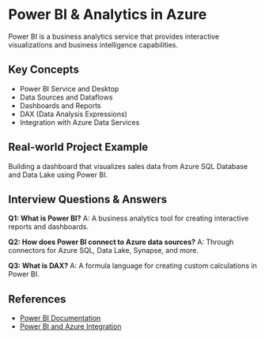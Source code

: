 # Power BI & Analytics in Azure

Power BI is a business analytics service that provides interactive visualizations and business intelligence capabilities.

## Key Concepts
- Power BI Service and Desktop
- Data Sources and Dataflows
- Dashboards and Reports
- DAX (Data Analysis Expressions)
- Integration with Azure Data Services

## Real-world Project Example
Building a dashboard that visualizes sales data from Azure SQL Database and Data Lake using Power BI.

## Interview Questions & Answers
**Q1: What is Power BI?**
A: A business analytics tool for creating interactive reports and dashboards.

**Q2: How does Power BI connect to Azure data sources?**
A: Through connectors for Azure SQL, Data Lake, Synapse, and more.

**Q3: What is DAX?**
A: A formula language for creating custom calculations in Power BI.

## References
- [Power BI Documentation](https://learn.microsoft.com/en-us/power-bi/)
- [Power BI and Azure Integration](https://learn.microsoft.com/en-us/power-bi/connect-data/service-azure-and-power-bi)
